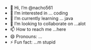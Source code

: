 - 👋 Hi, I’m @nacho561
- 👀 I’m interested in ... coding
- 🌱 I’m currently learning ... java
- 💞️ I’m looking to collaborate on ...alot
- 📫 How to reach me ...here
- 😄 Pronouns: ...
- ⚡ Fun fact: ...m stupid

<!---
nacho561/nacho561 is a ✨ special ✨ repository because its `README.md` (this file) appears on your GitHub profile.
You can click the Preview link to take a look at your changes.
--->

